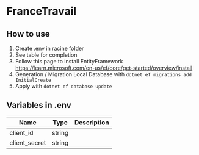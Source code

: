 ﻿# FranceTravail

## How to use
1. Create .env in racine folder
2. See table for completion
3. Follow this page to install EntityFramework https://learn.microsoft.com/en-us/ef/core/get-started/overview/install
4. Generation / Migration Local Database with `dotnet ef migrations add InitialCreate`
5. Apply with `dotnet ef database update`
 
## Variables in .env

|Name          |Type  |Description|
|--------------|------|-----------|
|client_id     |string|           |
|client_secret |string|           |
